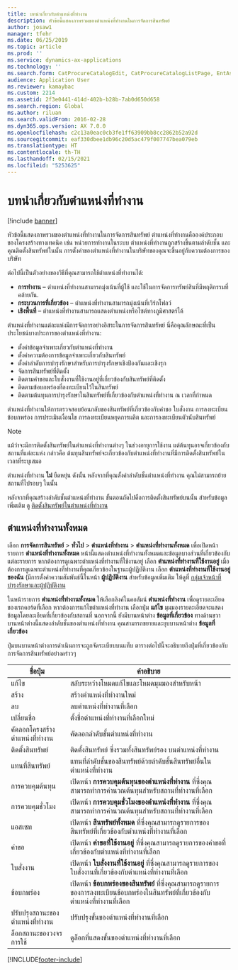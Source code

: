 ```yaml
---
title: บทนำเกี่ยวกับตำแหน่งที่ทำงาน
description: หัวข้อนี้แสดงภาพรวมของตำแหน่งที่ทำงานในการจัดการสินทรัพย์
author: josaw1
manager: tfehr
ms.date: 06/25/2019
ms.topic: article
ms.prod: ''
ms.service: dynamics-ax-applications
ms.technology: ''
ms.search.form: CatProcureCatalogEdit, CatProcureCatalogListPage, EntAssetFunctionalLocationEditSubLocations, EntAssetFunctionalLocationLookup, EntAssetFunctionalLocationRename, EntAssetFunctionalLocation
audience: Application User
ms.reviewer: kamaybac
ms.custom: 2214
ms.assetid: 2f3e0441-414d-402b-b28b-7ab0d650d658
ms.search.region: Global
ms.author: riluan
ms.search.validFrom: 2016-02-28
ms.dyn365.ops.version: AX 7.0.0
ms.openlocfilehash: c2c13a0eac0cb3fe1ff63909bb8cc2862b52a92d
ms.sourcegitcommit: eaf330dbee1db96c20d5ac479f007747bea079eb
ms.translationtype: HT
ms.contentlocale: th-TH
ms.lasthandoff: 02/15/2021
ms.locfileid: "5253625"
---
```

# <a name="introduction-to-functional-locations"></a>บทนำเกี่ยวกับตำแหน่งที่ทำงาน

[!include [banner](../../includes/banner.md)]

 

หัวข้อนี้แสดงภาพรวมของตำแหน่งที่ทำงานในการจัดการสินทรัพย์ ตำแหน่งที่ทำงานคือองค์ประกอบของโครงสร้างทางเทคนิค เช่น หน่วยการทำงานในระบบ ตำแหน่งที่ทำงานถูกสร้างขึ้นตามลำดับชั้น และคุณติดตั้งสินทรัพย์ในนั้น การตั้งค่าของตำแหน่งที่ทำงานในบริษัทของคุณจะขึ้นอยู่กับความต้องการของบริษัท

ต่อไปนี้เป็นตัวอย่างของวิธีที่คุณสามารถใช้ตำแหน่งที่ทำงานได้:

- **การทำงาน** – ตำแหน่งที่ทำงานสามารถมุ่งเน้นที่ผู้ใช้ และใช้ในการจัดการทรัพย์สินที่มีพฤติกรรมที่คล้ายกัน.
- **กระบวนการที่เกี่ยวข้อง** – ตำแหน่งที่ทำงานสามารถมุ่งเน้นที่เวิร์กโฟลว์
- **เชิงพื้นที่** – ตำแหน่งที่ทำงานสามารถแสดงตำแหน่งหรือไซต์ทางภูมิศาสตร์ได้

ตำแหน่งที่ทำงานแต่ละแห่งมีการจัดการอย่างอิสระในการจัดการสินทรัพย์ นี่คือคุณลักษณะที่เป็นประโยชน์บางประการของตำแหน่งที่ทำงาน:

- ตั้งค่าข้อมูลจำเพาะเกี่ยวกับตำแหน่งที่ทำงาน
- ตั้งค่าความต้องการข้อมูลจำเพาะเกี่ยวกับสินทรัพย์
- ตั้งค่าลำดับการบำรุงรักษาสำหรับการบำรุงรักษาเชิงป้องกันและเชิงรุก
- จัดการสินทรัพย์ที่ติดตั้ง
- ติดตามคำขอและใบสั่งงานที่ใช้งานอยู่ที่เกี่ยวข้องกับสินทรัพย์ที่ติดตั้ง
- ติดตามข้อบกพร่องที่ลงทะเบียนไว้ในสินทรัพย์
- ติดตามต้นทุนการบำรุงรักษาในสินทรัพย์ที่เกี่ยวข้องกับตำแหน่งที่ทำงาน ณ เวลาที่กำหนด

ตำแหน่งที่ทำงานให้การตรวจสอบย้อนกลับของสินทรัพย์ที่เกี่ยวข้องกับคำขอ ใบสั่งงาน การลงทะเบียนข้อบกพร่อง การประเมินเงื่อนไข การลงทะเบียนหยุดการผลิต และการลงทะเบียนตัวนับสินทรัพย์

> [!NOTE]
> แม้ว่าจะมีการติดตั้งสินทรัพย์ในตำแหน่งที่ทำงานต่างๆ ในช่วงอายุการใช้งาน แต่ต้นทุนอาจเกี่ยวข้องกับสถานที่แต่ละแห่ง กล่าวคือ ต้นทุนสินทรัพย์จะเกี่ยวข้องกับตำแหน่งที่ทำงานที่มีการติดตั้งสินทรัพย์ในเวลาที่ระบุเสมอ

ตำแหน่งที่ทำงาน **ไม่** ยืดหยุ่น ดังนั้น หลังจากที่คุณตั้งค่าลำดับชั้นตำแหน่งที่ทำงาน คุณไม่สามารถย้ายสถานที่ไปรอบๆ ในนั้น 

หลังจากที่คุณสร้างลำดับชั้นตำแหน่งที่ทำงาน ขั้นตอนถัดไปคือการติดตั้งสินทรัพย์บนนั้น สำหรับข้อมูลเพิ่มเติม ดู [ติดตั้งสินทรัพย์ในตำแหน่งที่ทำงาน](../functional-locations/install-objects-on-functional-locations.md)

## <a name="all-functional-locations"></a>ตำแหน่งที่ทำงานทั้งหมด

เลือก **การจัดการสินทรัพย์** \> **ทั่วไป** \> **ตำแหน่งที่ทำงาน** \> **ตำแหน่งที่ทำงานทั้งหมด** เพื่อเปิดหน้ารายการ **ตำแหน่งที่ทำงานทั้งหมด** หน้านี้แสดงตำแหน่งที่ทำงานทั้งหมดและข้อมูลบางส่วนที่เกี่ยวข้องกับแต่ละรายการ หากต้องการดูเฉพาะตำแหน่งที่ทำงานที่ใช้งานอยู่ เลือก **ตำแหน่งที่ทำงานที่ใช้งานอยู่** เมื่อต้องการดูเฉพาะตำแหน่งที่ทำงานที่คุณเกี่ยวข้องในฐานะผู้ปฏิบัติงาน เลือก **ตำแหน่งที่ทำงานที่ใช้งานอยู่ของฉัน** (มีการตั้งค่าความสัมพันธ์นี้ในหน้า **ผู้ปฏิบัติงาน** สำหรับข้อมูลเพิ่มเติม ให้ดูที่ [กลุ่มเจ้าหน้าที่บำรุงรักษาและผู้ปฏิบัติงาน](../setup-for-objects/workers-and-worker-groups.md)

ในหน้ารายการ **ตำแหน่งที่ทำงานทั้งหมด** ให้เลือกลิงค์ในคอลัมน์ **ตำแหน่งที่ทำงาน** เพื่อดูรายละเอียดของเรกคอร์ดที่เลือก หากต้องการแก้ไขตำแหน่งที่ทำงาน เลือกปุ่ม **แก้ไข** มุมมองรายละเอียดจะแสดงข้อมูลโดยละเอียดที่เกี่ยวข้องกับสถานที่ นอกจากนี้ ยังมีบานหน้าต่าง **ข้อมูลที่เกี่ยวข้อง** ทางด้านขวา บานหน้าต่างนี้แสดงลำดับชั้นของตำแหน่งที่ทำงาน คุณสามารถขยายและยุบบานหน้าต่าง **ข้อมูลที่เกี่ยวข้อง**

ปุ่มบนบานหน้าต่างการดำเนินการจะถูกจัดระเบียบบนแท็บ ตารางต่อไปนี้จะอธิบายถึงปุ่มที่เกี่ยวข้องกับการจัดการสินทรัพย์อย่างคร่าวๆ

| ชื่อปุ่ม                         | คำอธิบาย                                                                                                                                  |
|-------------------------------------|----------------------------------------------------------------------------------------------------------------------------------------------|
| แก้ไข                                | สลับระหว่างโหมดแก้ไขและโหมดมุมมองสำหรับหน้า                                                                                         |
| สร้าง                                  | สร้างตำแหน่งที่ทำงานใหม่                                                                                                            |
| ลบ                              | ลบตำแหน่งที่ทำงานที่เลือก                                                                                                     |
| เปลี่ยนชื่อ                              | ตั้งชื่อตำแหน่งที่ทำงานที่เลือกใหม่                                                                                                     |
| คัดลอกโครงสร้างตำแหน่งที่ทำงาน  | คัดลอกลำดับชั้นตำแหน่งที่ทำงาน                                                                                                      |
| ติดตั้งสินทรัพย์                       | ติดตั้งสินทรัพย์ ซึ่งรวมทั้งสินทรัพย์รอง บนตำแหน่งที่ทำงาน                                                                        |
| แทนที่สินทรัพย์                       | แทนที่ลำดับชั้นของสินทรัพย์ด้วยลำดับชั้นสินทรัพย์อื่นในตำแหน่งที่ทำงาน                                                         |
| การควบคุมต้นทุน                        | เปิดหน้า **การควบคุมต้นทุนของตำแหน่งที่ทำงาน** ที่ซึ่งคุณสามารถทำการคำนวณต้นทุนสำหรับสถานที่ทำงานที่เลือก                |
| การควบคุมชั่วโมง                        | เปิดหน้า **การควบคุมชั่วโมงของตำแหน่งที่ทำงาน** ที่ซึ่งคุณสามารถทำการคำนวณต้นทุนสำหรับสถานที่ทำงานที่เลือก                |
| แอสเซท                              | เปิดหน้า **สินทรัพย์ทั้งหมด** ที่ซึ่งคุณสามารถดูรายการของสินทรัพย์ที่เกี่ยวข้องกับตำแหน่งที่ทำงานที่เลือก                      |
| คำขอ                            | เปิดหน้า **คำขอที่ใช้งานอยู่** ที่ซึ่งคุณสามารถดูรายการของคำขอที่เกี่ยวข้องกับตำแหน่งที่ทำงานที่เลือก               |
| ใบสั่งงาน                         | เปิดหน้า **ใบสั่งงานที่ใช้งานอยู่** ที่ซึ่งคุณสามารถดูรายการของใบสั่งงานที่เกี่ยวข้องกับตำแหน่งที่ทำงานที่เลือก         |
| ข้อบกพร่อง                              | เปิดหน้า **ข้อบกพร่องของสินทรัพย์** ที่ซึ่งคุณสามารถดูรายการของการลงทะเบียนข้อบกพร่องในสินทรัพย์ที่เกี่ยวข้องกับตำแหน่งที่ทำงานที่เลือก |
| ปรับปรุงสถานะของตำแหน่งที่ทำงาน    | ปรับปรุงขั้นของตำแหน่งที่ทำงานที่เลือก                                                                                        |
| ล็อกสถานะของวงจรการใช้                 | ดูล็อกที่แสดงขั้นของตำแหน่งที่ทำงานที่เลือก                                                                        |


[!INCLUDE[footer-include](../../../includes/footer-banner.md)]